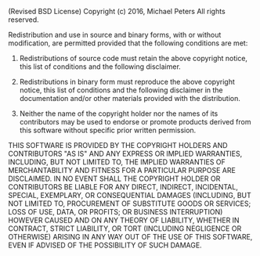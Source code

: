 (Revised BSD License)
Copyright (c) 2016, Michael Peters
All rights reserved.

Redistribution and use in source and binary forms, with or without modification,
are permitted provided that the following conditions are met:

1. Redistributions of source code must retain the above copyright notice, 
   this list of conditions and the following disclaimer.

2. Redistributions in binary form must reproduce the above copyright notice,
   this list of conditions and the following disclaimer in the documentation 
   and/or other materials provided with the distribution.

3. Neither the name of the copyright holder nor the names of its contributors 
   may be used to endorse or promote products derived from this software without
   specific prior written permission.

THIS SOFTWARE IS PROVIDED BY THE COPYRIGHT HOLDERS AND CONTRIBUTORS "AS IS" AND
ANY EXPRESS OR IMPLIED WARRANTIES, INCLUDING, BUT NOT LIMITED TO, THE IMPLIED 
WARRANTIES OF MERCHANTABILITY AND FITNESS FOR A PARTICULAR PURPOSE ARE 
DISCLAIMED. IN NO EVENT SHALL THE COPYRIGHT HOLDER OR CONTRIBUTORS BE LIABLE FOR
ANY DIRECT, INDIRECT, INCIDENTAL, SPECIAL, EXEMPLARY, OR CONSEQUENTIAL DAMAGES 
(INCLUDING, BUT NOT LIMITED TO, PROCUREMENT OF SUBSTITUTE GOODS OR SERVICES;
LOSS OF USE, DATA, OR PROFITS; OR BUSINESS INTERRUPTION) HOWEVER CAUSED 
AND ON ANY THEORY OF LIABILITY, WHETHER IN CONTRACT, STRICT LIABILITY, OR TORT
(INCLUDING NEGLIGENCE OR OTHERWISE) ARISING IN ANY WAY OUT OF THE USE OF THIS 
SOFTWARE, EVEN IF ADVISED OF THE POSSIBILITY OF SUCH DAMAGE.
